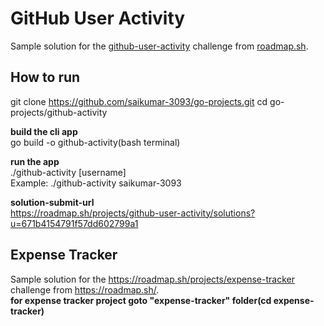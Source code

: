 # GitHub User Activity

Sample solution for the [github-user-activity](https://roadmap.sh/projects/github-user-activity) challenge from [roadmap.sh](https://roadmap.sh/).

## How to run

git clone https://github.com/saikumar-3093/go-projects.git
cd go-projects/github-activity

**build the cli app**   
go build -o github-activity(bash terminal)

**run the app**  
./github-activity [username]  
Example: ./github-activity saikumar-3093  

**solution-submit-url**  
https://roadmap.sh/projects/github-user-activity/solutions?u=671b4154791f57dd602799a1

## Expense Tracker  
Sample solution for the https://roadmap.sh/projects/expense-tracker challenge from https://roadmap.sh/.  
**for expense tracker project goto "expense-tracker" folder(cd expense-tracker)**
